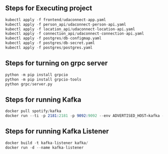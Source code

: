 ## Steps for Executing project
```s
kubectl apply -f frontend/udaconnect-app.yaml
kubectl apply -f person_api/udaconnect-person-api.yaml
kubectl apply -f location_api/udaconnect-location-api.yaml
kubectl apply -f connection_api/udaconnect-connection-api.yaml
kubectl apply -f postgres/db-configmap.yaml
kubectl apply -f postgres/db-secret.yaml
kubectl apply -f postgres/postgres.yaml
```

## Steps for turning on grpc server 
```s
python -m pip install grpcio
python -m pip install grpcio-tools
python grpc/server.py

```

## Steps for running Kafka
```s
docker pull spotify/kafka
docker run --ti -p 2181:2181 -p 9092:9092 --env ADVERTISED_HOST=kafka --env ADVERTISED_PORT=9092 spotify/kafka
```
## Steps for running Kafka Listener
```s
docker build -t kafka-listener kafka/
docker run -d --name kafka-listener
```
